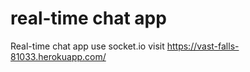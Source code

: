 # real-time chat app
Real-time chat app use socket.io
visit https://vast-falls-81033.herokuapp.com/
